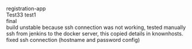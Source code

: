 registration-app
<br>
Test33
test1
<br>
final
<br>
build unstable because ssh connection was not working, tested manually ssh from jenkins to the docker server, this copied details in knownhosts. 
fixed ssh connection (hostname and password config) 
